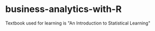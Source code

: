 # business-analytics-with-R
Textbook used for learning is "An Introduction to Statistical Learning"
